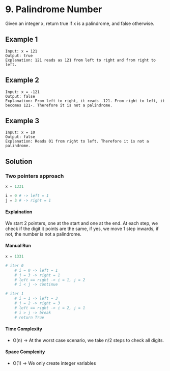 # 9. Palindrome Number

Given an integer x, return true if x is a palindrome, and false otherwise.

## Example 1

```shell
Input: x = 121
Output: true
Explanation: 121 reads as 121 from left to right and from right to left.
```

## Example 2

```shell
Input: x = -121
Output: false
Explanation: From left to right, it reads -121. From right to left, it becomes 121-. Therefore it is not a palindrome.
```

## Example 3

```shell
Input: x = 10
Output: false
Explanation: Reads 01 from right to left. Therefore it is not a palindrome.
```

## Solution

### Two pointers approach

```python
x = 1331

i = 0 # -> left = 1
j = 3 # -> right = 1
```

#### Explaination

We start 2 pointers, one at the start and one at the end.
At each step, we check if the digit it points are the same,
if yes, we move 1 step inwards, if not, the number is not a 
palindrome.

#### Manual Run

```python
x = 1331

# iter 0
    # i = 0 -> left = 1
    # j = 3 -> right = 1
    # left == right -> i = 1, j = 2
    # i < j -> continue

# iter 1
    # i = 1 -> left = 3
    # j = 2 -> right = 3
    # left == right -> i = 2, j = 1
    # i > j -> break
    # return True

```

#### Time Complexity

- O(n) -> At the worst case scenario, we take n/2 steps to check all digits.

#### Space Complexity

- O(1) -> We only create integer variables
